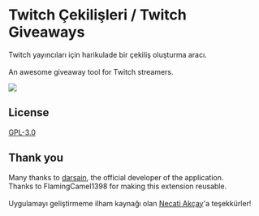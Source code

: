 # Twitch Çekilişleri / Twitch Giveaways
Twitch yayıncıları için harikulade bir çekiliş oluşturma aracı. <br><br>An awesome giveaway tool for Twitch streamers.

<img src= https://i.imgur.com/FgmvXmj.png> 

## License
<a href="https://github.com/enharukalo/twitchcekilisleri/blob/master/LICENSE.txt">GPL-3.0</a>

## Thank you
Many thanks to <a href="https://github.com/darsain">darsain</a>, the official developer of the application.<br>Thanks to FlamingCamel1398 for making this extension reusable.
<br><br>Uygulamayı geliştirmeme ilham kaynağı olan <a href="https://twitch.tv/ZEON">Necati Akçay</a>'a teşekkürler!
